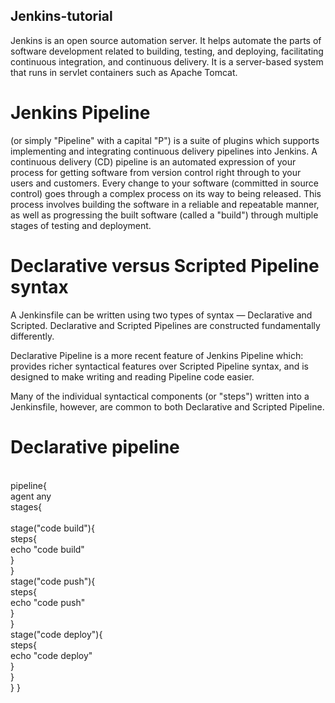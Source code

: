 ## Jenkins-tutorial
Jenkins is an open source automation server. It helps automate the parts of software development related to building, testing, and deploying, facilitating continuous integration, and continuous delivery. It is a server-based system that runs in servlet containers such as Apache Tomcat.

# Jenkins Pipeline 
(or simply "Pipeline" with a capital "P") is a suite of plugins which supports implementing and integrating continuous delivery pipelines into Jenkins.
A continuous delivery (CD) pipeline is an automated expression of your process for getting software from version control right through to your users and customers. Every change to your software (committed in source control) goes through a complex process on its way to being released. This process involves building the software in a reliable and repeatable manner, as well as progressing the built software (called a "build") through multiple stages of testing and deployment.

# Declarative versus Scripted Pipeline syntax
A Jenkinsfile can be written using two types of syntax — Declarative and Scripted.
Declarative and Scripted Pipelines are constructed fundamentally differently. 

Declarative Pipeline is a more recent feature of Jenkins Pipeline which: provides richer syntactical features over Scripted Pipeline syntax, and is designed to make writing and reading Pipeline code easier.

Many of the individual syntactical components (or "steps") written into a Jenkinsfile, however, are common to both Declarative and Scripted Pipeline. 

# Declarative pipeline
<br>pipeline{<br>
    agent any<br>
    stages{<br>
        <br>stage("code build"){
            <br>steps{
                <br>echo "code build"
            <br>}
        <br>}
            <br>    stage("code push"){
            <br>steps{
                <br>echo "code push"
            <br>}
        <br>}
            <br>    stage("code deploy"){
            <br>steps{
                <br>echo "code deploy"
            <br>}
        <br>}
    <br>}
}
